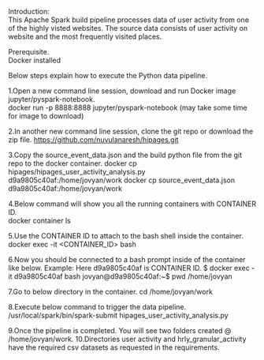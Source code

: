 </b>Introduction:</b>  
This Apache Spark build pipeline processes data of user activity from one of the highly visted websites. The source data consists of user activity on website and the most frequently visited places. 

Prerequisite.  
Docker installed

Below steps explain how to execute the Python data pipeline.  

1.Open a new command line session, download and run Docker image jupyter/pyspark-notebook.  
docker run -p 8888:8888 jupyter/pyspark-notebook (may take some time for image to download)

2.In another new command line session, clone the git repo or download the zip file. 
https://github.com/nuvulanaresh/hipages.git

3.Copy the source_event_data.json and the build python file from the git repo to the docker container. 
docker cp hipages/hipages_user_activity_analysis.py d9a9805c40af:/home/jovyan/work
docker cp source_event_data.json d9a9805c40af:/home/jovyan/work

4.Below command will show you all the running containers with CONTAINER ID.  
docker container ls
 
5.Use the CONTAINER ID to attach to the bash shell inside the container. 
docker exec -it <CONTAINER_ID> bash

6.Now you should be connected to a bash prompt inside of the container like below. 
Example: Here d9a9805c40af is CONTAINER ID. 
$ docker exec -it d9a9805c40af bash
jovyan@d9a9805c40af:~$ pwd
/home/jovyan

7.Go to below directory in the container. 
cd /home/jovyan/work

8.Execute below command to trigger the data pipeline. 
/usr/local/spark/bin/spark-submit hipages_user_activity_analysis.py

9.Once the pipeline is completed. You will see two folders created @ /home/jovyan/work. 
10.Directories user activity and hrly_granular_activity have the required csv datasets as requested in the requirements. 
